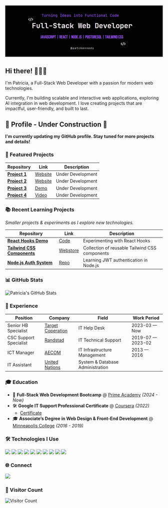 ![Banner](https://github.com/patriciakennedy/patriciakennedy/raw/main/patickennedy.jpg)


## Hi there! 👩🏾‍💻

I'm Patricia, a Full-Stack Web Developer with a passion for modern web technologies.

Currently, I'm building scalable and interactive web applications, exploring AI integration in web development.
I love creating projects that are impactful, user-friendly, and built to last.



<h2>🚧 <b>Profile - Under Construction</b> 🚧</h2>
<p><b>I'm currently updating my GitHub profile. Stay tuned for more projects and details!</b></p>




### 📌 Featured Projects  

| Repository | Link | Description |
|------------|------|-------------|
| **[Project 1](#)** | [Website](#) | Under Development |
| **[Project 2](#)** | [Website](#) | Under Development |
| **[Project 3](#)** | [Demo](#) | Under Development |
| **[Project 4](#)** | [Video](#) | Under Development |



### 📚 Recent Learning Projects  
*Smaller projects & experiments as I explore new technologies.*  

| Repository | Link | Description |
|------------|------|-------------|
| **[React Hooks Demo](#)** | [Code](#) | Experimenting with React Hooks |
| **[Tailwind CSS Components](#)** | [Webstore](#) | Collection of reusable Tailwind CSS components |
| **[Node.js Auth System](#)** | [Repo](#) | Learning JWT authentication in Node.js |


### 📊 GitHub Stats  
<img src="https://github-readme-stats.vercel.app/api?username=patriciakennedy&show_icons=true&theme=radical" alt="Patricia's GitHub Stats">

### 👔 Experience  

| Position | Company | Field | Work Period |
|----------|---------|-------|------------|
| Senior HB Specialist | [Target Coperation](https://corporate.target.com/) | IT Help Desk | 2023-03 — Now |
| CSC Support Specialist | [Randstad](https://www.randstadusa.com/) | IT Technical Support | 2019-07 — 2023-02 |
| ICT Manager | [AECOM](https://aecom.com/) | IT Infrastructure Management | 2013 — 2016 |
| IT Assistant | [United Nations](https://www.un.org/) | System & Database Administration |  |

### 🎓 Education  

- 📜 **Full-Stack Web Development Bootcamp** @ [Prime Academy](http://primeacademy.io/) *(2024 - Now)*
- 🛠 **Google IT Support Professional Certificate** @ [Coursera](https://www.coursera.org/) *(2022)*
     - [Certificate](https://www.coursera.org/account/accomplishments/professional-cert/UYLSBD8Y8LCD) 
- 🎓 **Associate’s Degree in Web Design & Front-End Development** @ [Minneapolis College](https://minneapolis.edu/) *(2016 - 2019)*


### 🛠 Technologies I Use
<p align="left">
  <img src="https://img.shields.io/badge/React-20232A?style=for-the-badge&logo=react&logoColor=61DAFB">
  <img src="https://img.shields.io/badge/Node.js-43853D?style=for-the-badge&logo=node.js&logoColor=white">
  <img src="https://img.shields.io/badge/JavaScript-323330?style=for-the-badge&logo=javascript&logoColor=F7DF1E">
  <img src="https://img.shields.io/badge/HTML5-E34F26?style=for-the-badge&logo=html5&logoColor=white">
  <img src="https://img.shields.io/badge/CSS3-1572B6?style=for-the-badge&logo=css3&logoColor=white">
  <img src="https://img.shields.io/badge/PostgreSQL-336791?style=for-the-badge&logo=postgresql&logoColor=white">
  <img src="https://img.shields.io/badge/NPM-CB3837?style=for-the-badge&logo=npm&logoColor=white">
  <img src="https://img.shields.io/badge/VS%20Code-007ACC?style=for-the-badge&logo=visual-studio-code&logoColor=white">
  <img src="https://img.shields.io/badge/Git-F05032?style=for-the-badge&logo=git&logoColor=white">
  <img src="https://img.shields.io/badge/Tailwind%20CSS-38B2AC?style=for-the-badge&logo=tailwind-css&logoColor=white">
</p>

### 🌐 Connect  

<p align="left">
  <a href="https://linkedin.com/in/YOUR-LINKEDIN" target="_blank">
    <img src="https://img.shields.io/badge/LinkedIn-0A66C2?style=for-the-badge&logo=linkedin&logoColor=white&logoWidth=30&label=">
  </a>
</p>


### 👀 Visitor Count  

![Visitor Count](https://komarev.com/ghpvc/?username=patriciakennedy&color=green&style=flat&label=Visitors)
